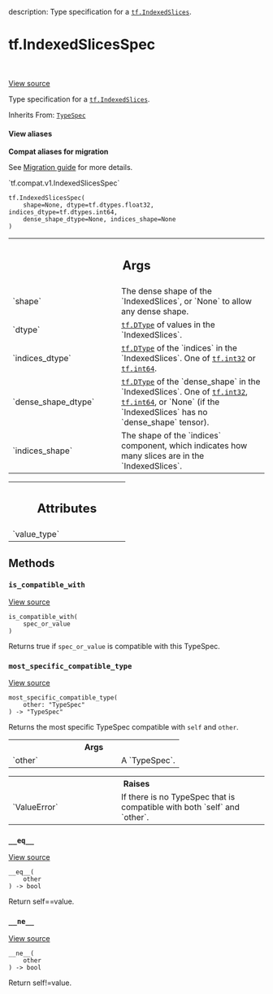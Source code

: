 description: Type specification for a <a href="../tf/IndexedSlices.md"><code>tf.IndexedSlices</code></a>.

<div itemscope itemtype="http://developers.google.com/ReferenceObject">
<meta itemprop="name" content="tf.IndexedSlicesSpec" />
<meta itemprop="path" content="Stable" />
<meta itemprop="property" content="__eq__"/>
<meta itemprop="property" content="__init__"/>
<meta itemprop="property" content="__ne__"/>
<meta itemprop="property" content="is_compatible_with"/>
<meta itemprop="property" content="most_specific_compatible_type"/>
</div>

# tf.IndexedSlicesSpec

<!-- Insert buttons and diff -->

<table class="tfo-notebook-buttons tfo-api nocontent" align="left">

</table>

<a target="_blank" href="/code/stable/tensorflow/python/framework/indexed_slices.py">View source</a>



Type specification for a <a href="../tf/IndexedSlices.md"><code>tf.IndexedSlices</code></a>.

Inherits From: [`TypeSpec`](../tf/TypeSpec.md)

<section class="expandable">
  <h4 class="showalways">View aliases</h4>
  <p>
<b>Compat aliases for migration</b>
<p>See
<a href="https://www.tensorflow.org/guide/migrate">Migration guide</a> for
more details.</p>
<p>`tf.compat.v1.IndexedSlicesSpec`</p>
</p>
</section>

<pre class="devsite-click-to-copy prettyprint lang-py tfo-signature-link">
<code>tf.IndexedSlicesSpec(
    shape=None, dtype=tf.dtypes.float32, indices_dtype=tf.dtypes.int64,
    dense_shape_dtype=None, indices_shape=None
)
</code></pre>



<!-- Placeholder for "Used in" -->


<!-- Tabular view -->
 <table class="responsive fixed orange">
<colgroup><col width="214px"><col></colgroup>
<tr><th colspan="2"><h2 class="add-link">Args</h2></th></tr>

<tr>
<td>
`shape`
</td>
<td>
The dense shape of the `IndexedSlices`, or `None` to allow any
dense shape.
</td>
</tr><tr>
<td>
`dtype`
</td>
<td>
<a href="../tf/dtypes/DType.md"><code>tf.DType</code></a> of values in the `IndexedSlices`.
</td>
</tr><tr>
<td>
`indices_dtype`
</td>
<td>
<a href="../tf/dtypes/DType.md"><code>tf.DType</code></a> of the `indices` in the `IndexedSlices`.  One
of <a href="../tf.md#int32"><code>tf.int32</code></a> or <a href="../tf.md#int64"><code>tf.int64</code></a>.
</td>
</tr><tr>
<td>
`dense_shape_dtype`
</td>
<td>
<a href="../tf/dtypes/DType.md"><code>tf.DType</code></a> of the `dense_shape` in the `IndexedSlices`.
One of <a href="../tf.md#int32"><code>tf.int32</code></a>, <a href="../tf.md#int64"><code>tf.int64</code></a>, or `None` (if the `IndexedSlices` has
no `dense_shape` tensor).
</td>
</tr><tr>
<td>
`indices_shape`
</td>
<td>
The shape of the `indices` component, which indicates
how many slices are in the `IndexedSlices`.
</td>
</tr>
</table>





<!-- Tabular view -->
 <table class="responsive fixed orange">
<colgroup><col width="214px"><col></colgroup>
<tr><th colspan="2"><h2 class="add-link">Attributes</h2></th></tr>

<tr>
<td>
`value_type`
</td>
<td>

</td>
</tr>
</table>



## Methods

<h3 id="is_compatible_with"><code>is_compatible_with</code></h3>

<a target="_blank" href="/code/stable/tensorflow/python/framework/type_spec.py">View source</a>

<pre class="devsite-click-to-copy prettyprint lang-py tfo-signature-link">
<code>is_compatible_with(
    spec_or_value
)
</code></pre>

Returns true if `spec_or_value` is compatible with this TypeSpec.


<h3 id="most_specific_compatible_type"><code>most_specific_compatible_type</code></h3>

<a target="_blank" href="/code/stable/tensorflow/python/framework/type_spec.py">View source</a>

<pre class="devsite-click-to-copy prettyprint lang-py tfo-signature-link">
<code>most_specific_compatible_type(
    other: "TypeSpec"
) -> "TypeSpec"
</code></pre>

Returns the most specific TypeSpec compatible with `self` and `other`.


<!-- Tabular view -->
 <table class="responsive fixed orange">
<colgroup><col width="214px"><col></colgroup>
<tr><th colspan="2">Args</th></tr>

<tr>
<td>
`other`
</td>
<td>
A `TypeSpec`.
</td>
</tr>
</table>



<!-- Tabular view -->
 <table class="responsive fixed orange">
<colgroup><col width="214px"><col></colgroup>
<tr><th colspan="2">Raises</th></tr>

<tr>
<td>
`ValueError`
</td>
<td>
If there is no TypeSpec that is compatible with both `self`
and `other`.
</td>
</tr>
</table>



<h3 id="__eq__"><code>__eq__</code></h3>

<a target="_blank" href="/code/stable/tensorflow/python/framework/type_spec.py">View source</a>

<pre class="devsite-click-to-copy prettyprint lang-py tfo-signature-link">
<code>__eq__(
    other
) -> bool
</code></pre>

Return self==value.


<h3 id="__ne__"><code>__ne__</code></h3>

<a target="_blank" href="/code/stable/tensorflow/python/framework/type_spec.py">View source</a>

<pre class="devsite-click-to-copy prettyprint lang-py tfo-signature-link">
<code>__ne__(
    other
) -> bool
</code></pre>

Return self!=value.




